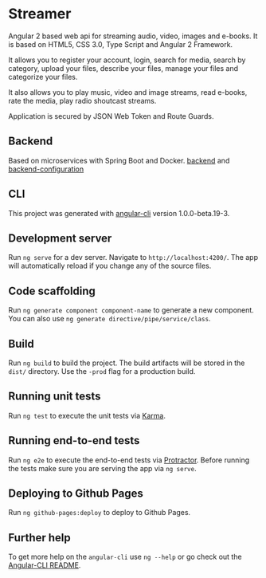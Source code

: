 # Streamer
Angular 2 based web api for streaming audio, video, images and e-books.
It is based on HTML5, CSS 3.0, Type Script and Angular 2 Framework.

It allows you to register your account, login, search for media,
search by category, upload your files, describe your files,
manage your files and categorize your files. 

It also allows you to play music, video and image streams, read
e-books, rate the media, play radio shoutcast streams.

Application is secured by JSON Web Token and Route Guards.

## Backend
Based on microservices with Spring Boot and Docker.
[backend](https://github.com/Andrzej997/Streamer)
and [backend-configuration](https://github.com/Andrzej997/Streamer-Spring-Cloud-Config-Server)

## CLI
This project was generated with [angular-cli](https://github.com/angular/angular-cli) version 1.0.0-beta.19-3.

## Development server
Run `ng serve` for a dev server. Navigate to `http://localhost:4200/`. The app will automatically reload if you change any of the source files.

## Code scaffolding

Run `ng generate component component-name` to generate a new component. You can also use `ng generate directive/pipe/service/class`.

## Build

Run `ng build` to build the project. The build artifacts will be stored in the `dist/` directory. Use the `-prod` flag for a production build.

## Running unit tests

Run `ng test` to execute the unit tests via [Karma](https://karma-runner.github.io).

## Running end-to-end tests

Run `ng e2e` to execute the end-to-end tests via [Protractor](http://www.protractortest.org/).
Before running the tests make sure you are serving the app via `ng serve`.

## Deploying to Github Pages

Run `ng github-pages:deploy` to deploy to Github Pages.

## Further help

To get more help on the `angular-cli` use `ng --help` or go check out the [Angular-CLI README](https://github.com/angular/angular-cli/blob/master/README.md).

